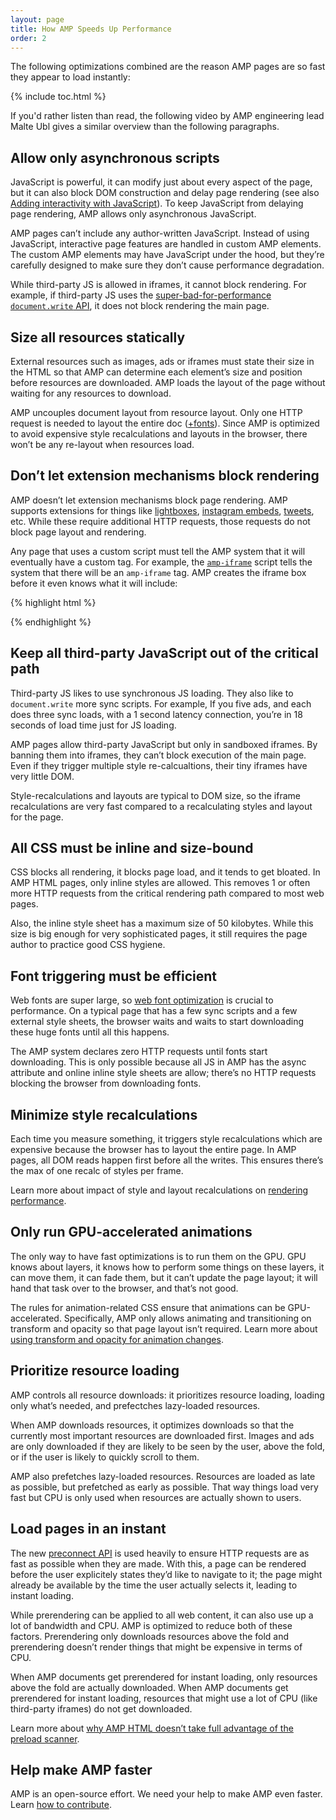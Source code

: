 ```yaml
---
layout: page
title: How AMP Speeds Up Performance
order: 2
---
```


The following optimizations combined are the reason AMP pages are so fast they appear to load instantly:

{% include toc.html %}

If you'd rather listen than read, the following video by AMP engineering lead Malte Ubl gives a similar overview than the following paragraphs.

<amp-youtube
    data-videoid="hVRkG1CQScA"
    layout="responsive"
    width="480" height="270">
</amp-youtube>

## Allow only asynchronous scripts

JavaScript is powerful,
it can modify just about every aspect of the page,
but it can also block DOM construction and delay page rendering
(see also [Adding interactivity with JavaScript](https://developers.google.com/web/fundamentals/performance/critical-rendering-path/adding-interactivity-with-javascript)).
To keep JavaScript from delaying page rendering,
AMP allows only asynchronous JavaScript. 

AMP pages can’t include any author-written JavaScript.
Instead of using JavaScript,
interactive page features are handled in custom AMP elements.
The custom AMP elements may have JavaScript under the hood,
but they’re carefully designed to make sure they don’t cause performance degradation.

While third-party JS is allowed in iframes,
it cannot block rendering.
For example, if third-party JS uses the
[super-bad-for-performance `document.write` API](http://www.stevesouders.com/blog/2012/04/10/dont-docwrite-scripts/),
it does not block rendering the main page.

## Size all resources statically

External resources such as images, ads or iframes must state their size in the HTML
so that AMP can determine each element’s size and position before resources are downloaded.
AMP loads the layout of the page without waiting for any resources to download.

AMP uncouples document layout from resource layout.
Only one HTTP request is needed to layout the entire doc
([+fonts](#font-triggering-must-be-efficient)).
Since AMP is optimized to avoid expensive style recalculations and layouts in the browser,
there won’t be any re-layout when resources load.

## Don’t let extension mechanisms block rendering

AMP doesn’t let extension mechanisms block page rendering.
AMP supports extensions for things like
[lightboxes](/docs/reference/extended/amp-lightbox),
[instagram embeds](/docs/reference/extended/amp-instagram),
[tweets](/docs/reference/extended/amp-twitter), etc.
While these require additional HTTP requests,
those requests do not block page layout and rendering. 

Any page that uses a custom script must tell the AMP system
that it will eventually have a custom tag.
For example, the [`amp-iframe`](/docs/reference/extended/amp-iframe)
script tells the system that there will be an `amp-iframe` tag.
AMP creates the iframe box before it even knows what it will include: 

{% highlight html %}
<script async custom-element="amp-iframe" src="https://cdn.ampproject.org/v0/amp-youtube-0.1.js"></script>
{% endhighlight %}

## Keep all third-party JavaScript out of the critical path

Third-party JS likes to use synchronous JS loading.
They also like to `document.write` more sync scripts.
For example, If you five ads, and each does three sync loads,
with a 1 second latency connection,
you’re in 18 seconds of load time just for JS loading. 

AMP pages allow third-party JavaScript but only in sandboxed iframes.
By banning them into iframes, they can’t block execution of the main page.
Even if they trigger multiple style re-calcualtions,
their tiny iframes have very little DOM. 

Style-recalculations and layouts are typical to DOM size,
so the iframe recalculations are very fast compared
to a recalculating styles and layout for the page.

## All CSS must be inline and size-bound

CSS blocks all rendering, it blocks page load, and it tends to get bloated.
In AMP HTML pages, only inline styles are allowed.
This removes 1 or often more HTTP requests from the critical rendering path
compared to most web pages.

Also, the inline style sheet has a maximum size of 50 kilobytes.
While this size is big enough for very sophisticated pages,
it still requires the page author to practice good CSS hygiene.

## Font triggering must be efficient

Web fonts are super large, so
[web font optimization](https://developers.google.com/web/fundamentals/performance/optimizing-content-efficiency/webfont-optimization)
is crucial to performance.
On a typical page that has a few sync scripts and a few external style sheets,
the browser waits and waits to start downloading these huge fonts until all this happens.

The AMP system declares zero HTTP requests until fonts start downloading.
This is only possible because all JS in AMP has the async attribute
and online inline style sheets are allow;
there’s no HTTP requests blocking the browser from downloading fonts.

## Minimize style recalculations

Each time you measure something, it triggers style recalculations which are expensive
because the browser has to layout the entire page.
In AMP pages, all DOM reads happen first before all the writes.
This ensures there’s the max of one recalc of styles per frame.

Learn more about impact of style and layout recalculations on
[rendering performance](https://developers.google.com/web/fundamentals/performance/rendering/).

## Only run GPU-accelerated animations

The only way to have fast optimizations is to run them on the GPU.
GPU knows about layers, it knows how to perform some things on these layers,
it can move them, it can fade them, but it can’t update the page layout;
it will hand that task over to the browser, and that’s not good.

The rules for animation-related CSS ensure that animations can be GPU-accelerated.
Specifically, AMP only allows animating and transitioning on transform and opacity
so that page layout isn’t required.
Learn more about
[using transform and opacity for animation changes](https://developers.google.com/web/fundamentals/performance/rendering/stick-to-compositor-only-properties-and-manage-layer-count).

## Prioritize resource loading

AMP controls all resource downloads: it prioritizes resource loading,
loading only what’s needed, and prefectches lazy-loaded resources. 

When AMP downloads resources, it optimizes downloads
so that the currently most important resources are downloaded first.
Images and ads are only downloaded if they are likely to be seen by the user,
above the fold, or if the user is likely to quickly scroll to them.  

AMP also prefetches lazy-loaded resources.
Resources are loaded as late as possible, but prefetched as early as possible.
That way things load very fast but CPU is only used
when resources are actually shown to users.

## Load pages in an instant

The new [preconnect API](http://www.w3.org/TR/resource-hints/#dfn-preconnect)
is used heavily to ensure HTTP requests are as fast as possible when they are made.
With this,
a page can be rendered before the user explicitely states they’d like to navigate to it;
the page might already be available by the time the user actually selects it,
leading to instant loading.

While prerendering can be applied to all web content,
it can also use up a lot of bandwidth and CPU. AMP is optimized to reduce both of these factors. Prerendering only downloads resources above the fold
and prerendering doesn’t render things that might be expensive in terms of CPU.

When AMP documents get prerendered for instant loading,
only resources above the fold are actually downloaded.
When AMP documents get prerendered for instant loading,
resources that might use a lot of CPU (like third-party iframes) do not get downloaded. 

Learn more about
[why AMP HTML doesn’t take full advantage of the preload scanner](https://medium.com/@cramforce/why-amp-html-does-not-take-full-advantage-of-the-preload-scanner-7e7f788aa94e).

## Help make AMP faster
AMP is an open-source effort.
We need your help to make AMP even faster.
Learn [how to contribute](/docs/support/contribute).
